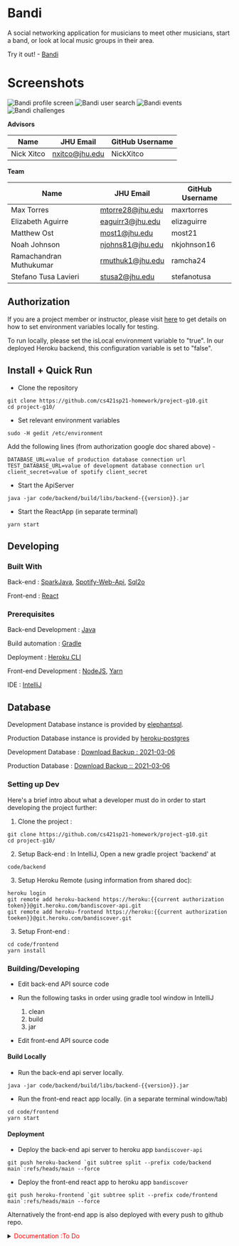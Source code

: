 # Bandi 

A social networking application for musicians to meet other musicians, start a band, or look at local music groups in their area.

Try it out! - [Bandi](https://bandiscover.herokuapp.com/)

# Screenshots

![Bandi profile screen](https://github.com/tefanodaniel/Bandi/blob/main/bandi%201a.png)
![Bandi user search](https://github.com/tefanodaniel/Bandi/blob/main/bandi%202.png)
![Bandi events](https://github.com/tefanodaniel/Bandi/blob/main/bandi%203.png)
![Bandi challenges](https://github.com/tefanodaniel/Bandi/blob/main/bandi4.png)

**Advisors** 

| Name | JHU Email | GitHub Username |
| ---- | --------- | --------------- |
|  Nick Xitco    |     nxitco@jhu.edu      |       NickXitco          |

**Team**

| Name | JHU Email | GitHub Username |
| ---- | --------- | --------------- |
|  Max Torres    |    mtorre28@jhu.edu       |   maxrtorres              |
|  Elizabeth Aguirre |  eaguirr3@jhu.edu     |   elizaguirre      |
| Matthew Ost     | most1@jhu.edu | most21 |
|   Noah Johnson   |  njohns81@jhu.edu         |       nkjohnson16          |
|   Ramachandran Muthukumar   |   rmuthuk1@jhu.edu        |    ramcha24             |
|   Stefano Tusa Lavieri   |    stusa2@jhu.edu       |    stefanotusa             |

## Authorization 
If you are a project member or instructor, please visit [here](https://docs.google.com/document/d/1hD0D15o0scDjNEAtohE44THiiPuuUH_Sy34Ze_uUl9M/edit?usp=sharing)
to get details on how to set environment variables locally for testing. 

To run locally, please set the isLocal environment variable to "true". In our deployed Heroku backend, this configuration variable is set to "false".

## Install + Quick Run 

- Clone the repository
```shell
git clone https://github.com/cs421sp21-homework/project-g10.git
cd project-g10/
```

- Set relevant environment variables
```shell
sudo -H gedit /etc/environment
```

Add the following lines (from authorization google doc shared above) - 
```
DATABASE_URL=value of production database connection url
TEST_DATABASE_URL=value of development database connection url
client_secret=value of spotify client_secret
```

- Start the ApiServer
```shell
java -jar code/backend/build/libs/backend-{{version}}.jar 
```

- Start the ReactApp (in separate terminal)
```shell
yarn start
```

## Developing

### Built With
Back-end : [SparkJava](https://sparkjava.com/), [Spotify-Web-Api](https://github.com/thelinmichael/spotify-web-api-java), [Sql2o](https://www.sql2o.org/)

Front-end : [React](https://create-react-app.dev/) 

### Prerequisites
Back-end Development : [Java](https://adoptopenjdk.net/)

Build automation : [Gradle](https://gradle.org/)

Deployment : [Heroku CLI](https://devcenter.heroku.com/articles/heroku-cli)

Front-end Development : [NodeJS](https://nodejs.org/en/download/), [Yarn](https://yarnpkg.com/getting-started/install)

IDE : [IntelliJ](https://www.jetbrains.com/idea/)

## Database
Development Database instance is provided by [elephantsql](https://www.elephantsql.com/). 

Production Database instance is provided by [heroku-postgres](https://www.heroku.com/postgres)

Development Database : [Download Backup : 2021-03-06](https://elephantsql-backups-us-east-1.s3.amazonaws.com/ziggy/jflfxstq.2021-03-06T19%3A46%3A40%2B00%3A00.sql.lzo?X-Amz-Algorithm=AWS4-HMAC-SHA256&X-Amz-Credential=AKIA2M5CQHIEWQ6JP3W2%2F20210306%2Fus-east-1%2Fs3%2Faws4_request&X-Amz-Date=20210306T194733Z&X-Amz-Expires=900&X-Amz-SignedHeaders=host&X-Amz-Signature=30afdd955ea8a82b58a56886624697b0a740416e7f42aaa838aa53bdf683a7a6) 

Production Database : [Download Backup :: 2021-03-06](https://data.heroku.com/datastores/a88e0937-9a2f-4f5a-84ad-2330719b1361#durability)



### Setting up Dev

Here's a brief intro about what a developer must do in order to start developing
the project further:

1. Clone the project : 
```shell
git clone https://github.com/cs421sp21-homework/project-g10.git
cd project-g10/
```

2. Setup Back-end : In IntelliJ, Open a new gradle project 'backend' at 
```shell 
code/backend
``` 

3. Setup Heroku Remote (using information from shared doc): 
```shell
heroku login
git remote add heroku-backend https://heroku:{{current authorization token}}@git.heroku.com/bandiscover-api.git
git remote add heroku-frontend https://heroku:{{current authorization toeken}}@git.heroku.com/bandiscover.git
```

3. Setup Front-end :
```shell
cd code/frontend
yarn install
```

### Building/Developing

- Edit back-end API source code 
- Run the following tasks in order using gradle tool window in IntelliJ
  1. clean
  2. build
  3. jar

- Edit front-end API source code

#### Build Locally 
- Run the back-end api server locally. 
```shell
java -jar code/backend/build/libs/backend-{{version}}.jar 
```

- Run the front-end react app locally. (in a separate terminal window/tab)
```shell 
cd code/frontend
yarn start
```

#### Deployment
- Deploy the back-end api server to heroku app `bandiscover-api`
```shell
git push heroku-backend `git subtree split --prefix code/backend main`:refs/heads/main --force
```
- Deploy the front-end react app to heroku app `bandiscover`
```shell
git push heroku-frontend `git subtree split --prefix code/frontend main`:refs/heads/main --force
```

Alternatively the front-end app is also deployed with every push to github repo. 

<details><summary><span style="color:red">Documentation :To Do</span></summary>
<p>

## Versioning

We can maybe use [SemVer](http://semver.org/) for versioning. 

## Configuration

Here you should write what are all of the configurations a user can enter when using the project.

## Tests

Describe and show how to run the tests with code examples.
Explain what these tests test and why.

```shell
Give an example
```

## Style guide

Explain your code style and show how to check it.

## Api Reference

If the api is external, link to api documentation. If not describe your api including authentication methods as well as explaining all the endpoints with their required parameters.

</p>
</details> 



